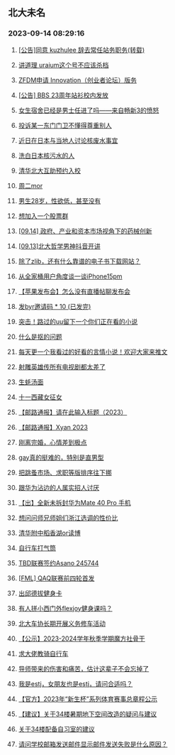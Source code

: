 ## 北大未名 
### 2023-09-14 08:29:16

1. [[公告]同意 kuzhulee 辞去常任站务职务(转载)](https://bbs.pku.edu.cn/v2/post-read.php?bid=1&threadid=18640644)

2. [讲道理 uraium这个号不应该杀档](https://bbs.pku.edu.cn/v2/post-read.php?bid=1&threadid=18636087)

3. [ZFDM申请 Innovation（创业者论坛）版务](https://bbs.pku.edu.cn/v2/post-read.php?bid=752&threadid=18642463)

4. [[公告] BBS 23周年站衫校内发放](https://bbs.pku.edu.cn/v2/post-read.php?bid=162&threadid=18641430)

5. [女生宿舍已经是男士任进了吗——来自畅新3的愤怒](https://bbs.pku.edu.cn/v2/post-read.php?bid=1431&threadid=18643152)

6. [投诉某一东门门卫不懂得尊重别人](https://bbs.pku.edu.cn/v2/post-read.php?bid=1431&threadid=18644411)

7. [近日在日本与当地人讨论核废水事宜](https://bbs.pku.edu.cn/v2/post-read.php?bid=155&threadid=18625724)

8. [洗白日本核污水的人](https://bbs.pku.edu.cn/v2/post-read.php?bid=155&threadid=18627385)

9. [清华北大互助预约入校](https://bbs.pku.edu.cn/v2/post-read.php?bid=104&threadid=18617367)

10. [周二mor](https://bbs.pku.edu.cn/v2/post-read.php?bid=468&threadid=18642709)

11. [男生28岁，性欲低，甚至没有](https://bbs.pku.edu.cn/v2/post-read.php?bid=244&threadid=18550109)

12. [想加入一个股票群](https://bbs.pku.edu.cn/v2/post-read.php?bid=249&threadid=18608816)

13. [[09.14] 政府、产业和资本市场视角下的药械创新](https://bbs.pku.edu.cn/v2/post-read.php?bid=342&threadid=18644455)

14. [[09.13]北大哲学男神抖音开讲](https://bbs.pku.edu.cn/v2/post-read.php?bid=342&threadid=18644109)

15. [除了zlib，还有什么靠谱的电子书下载网站？](https://bbs.pku.edu.cn/v2/post-read.php?bid=209&threadid=18643952)

16. [从全家桶用户角度谈一谈iPhone15pm](https://bbs.pku.edu.cn/v2/post-read.php?bid=488&threadid=18644095)

17. [【苹果发布会】怎么没有直播帖聊发布会](https://bbs.pku.edu.cn/v2/post-read.php?bid=488&threadid=18643549)

18. [发byr邀请码 * 10 (已发完)](https://bbs.pku.edu.cn/v2/post-read.php?bid=209&threadid=18641353)

19. [突击！路过的uu留下一个你们正在看的小说](https://bbs.pku.edu.cn/v2/post-read.php?bid=1064&threadid=18516302)

20. [什么是抠的问题](https://bbs.pku.edu.cn/v2/post-read.php?bid=251&threadid=18643817)

21. [每天更一个我看过的好看的言情小说！欢迎大家来推文](https://bbs.pku.edu.cn/v2/post-read.php?bid=168&threadid=18415834)

22. [射雕英雄传所有电视剧都太差了](https://bbs.pku.edu.cn/v2/post-read.php?bid=18&threadid=18057849)

23. [生蚝汤面](https://bbs.pku.edu.cn/v2/post-read.php?bid=90&threadid=18628699)

24. [十一西藏女征女](https://bbs.pku.edu.cn/v2/post-read.php?bid=94&threadid=18631574)

25. [【邮路通报】请在此输入标题（2023）](https://bbs.pku.edu.cn/v2/post-read.php?bid=1367&threadid=18479885)

26. [【邮路通报】Xyan 2023](https://bbs.pku.edu.cn/v2/post-read.php?bid=1367&threadid=18464517)

27. [刚离完婚，心情差到极点](https://bbs.pku.edu.cn/v2/post-read.php?bid=176&threadid=18643372)

28. [gay真的挺难的，特别是直男型](https://bbs.pku.edu.cn/v2/post-read.php?bid=52&threadid=18644586)

29. [把跳蚤市场、求职等版排序往下挪](https://bbs.pku.edu.cn/v2/post-read.php?bid=103&threadid=18644308)

30. [跟华为沾边的人属实招人讨厌](https://bbs.pku.edu.cn/v2/post-read.php?bid=414&threadid=18643914)

31. [【出】全新未拆封华为Mate 40 Pro 手机](https://bbs.pku.edu.cn/v2/post-read.php?bid=71&threadid=18644650)

32. [想问问师兄师姐们浙江选调的性价比](https://bbs.pku.edu.cn/v2/post-read.php?bid=99&threadid=18642838)

33. [清华附中稻香湖or读博](https://bbs.pku.edu.cn/v2/post-read.php?bid=99&threadid=18644591)

34. [自行车打气筒](https://bbs.pku.edu.cn/v2/post-read.php?bid=71&threadid=18644742)

35. [TBD联赛签约Asano 245744](https://bbs.pku.edu.cn/v2/post-read.php?bid=519&threadid=18643957)

36. [[FML] QAQ联赛前四轮首发](https://bbs.pku.edu.cn/v2/post-read.php?bid=519&threadid=18641087)

37. [出邱德拔健身卡](https://bbs.pku.edu.cn/v2/post-read.php?bid=219&threadid=18642295)

38. [有人拼小西门外flexjoy健身课吗？](https://bbs.pku.edu.cn/v2/post-read.php?bid=219&threadid=18641278)

39. [北大车协长期开展义务修车活动](https://bbs.pku.edu.cn/v2/post-read.php?bid=193&threadid=4869)

40. [【公示】2023-2024学年秋季学期魔方社骨干](https://bbs.pku.edu.cn/v2/post-read.php?bid=1274&threadid=18644421)

41. [求大佬教骑自行车](https://bbs.pku.edu.cn/v2/post-read.php?bid=193&threadid=18638531)

42. [导师带来的伤害和痛苦，估计这辈子不会忘掉了](https://bbs.pku.edu.cn/v2/post-read.php?bid=690&threadid=18305306)

43. [我是estj，女朋友也是estj，请问合适吗？](https://bbs.pku.edu.cn/v2/post-read.php?bid=690&threadid=18644111)

44. [【官方】2023年“新生杯”系列体育赛事总章程公示](https://bbs.pku.edu.cn/v2/post-read.php?bid=1405&threadid=18644294)

45. [【建议】关于34楼暑期地下空间改造的疑问与建议](https://bbs.pku.edu.cn/v2/post-read.php?bid=438&threadid=18644671)

46. [关于34楼配备自习室的建议](https://bbs.pku.edu.cn/v2/post-read.php?bid=438&threadid=18643961)

47. [请问学校邮箱发送邮件显示邮件发送失败是什么原因？](https://bbs.pku.edu.cn/v2/post-read.php?bid=668&threadid=18644531)

